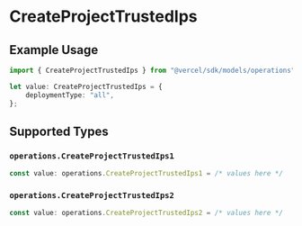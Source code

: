 # CreateProjectTrustedIps

## Example Usage

```typescript
import { CreateProjectTrustedIps } from "@vercel/sdk/models/operations";

let value: CreateProjectTrustedIps = {
    deploymentType: "all",
};
```

## Supported Types

### `operations.CreateProjectTrustedIps1`

```typescript
const value: operations.CreateProjectTrustedIps1 = /* values here */
```

### `operations.CreateProjectTrustedIps2`

```typescript
const value: operations.CreateProjectTrustedIps2 = /* values here */
```

